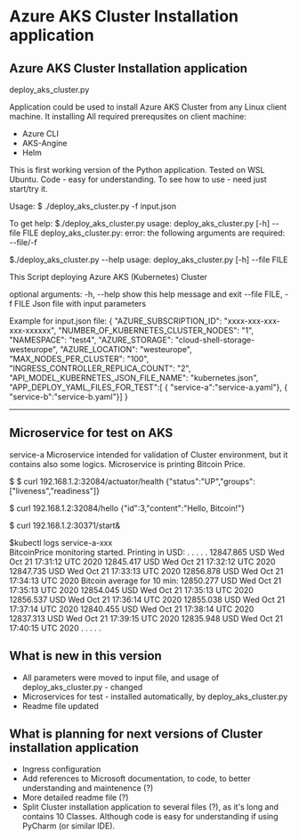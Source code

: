 # Azure AKS Cluster Installation application

## Azure AKS Cluster Installation application
   
   deploy_aks_cluster.py 

Application could be used to install Azure AKS Cluster from any Linux client machine.
It installing All required prerequsites on client machine:
- Azure CLI
- AKS-Angine
- Helm

This is first working version of the Python application. Tested on WSL Ubuntu.
Code - easy for understanding.
To see how to use - need just start/try it.

Usage:
$ ./deploy_aks_cluster.py  -f input.json

To get help:
$./deploy_aks_cluster.py
usage: deploy_aks_cluster.py [-h] --file FILE
deploy_aks_cluster.py: error: the following arguments are required: --file/-f

$./deploy_aks_cluster.py --help
usage: deploy_aks_cluster.py [-h] --file FILE

This Script deploying Azure AKS (Kubernetes) Cluster

optional arguments:
  -h, --help            show this help message and exit
  --file FILE, -f FILE  Json file with input parameters

Example for input.json file:
{
  "AZURE_SUBSCRIPTION_ID": "xxxx-xxx-xxx-xxx-xxxxxx",
  "NUMBER_OF_KUBERNETES_CLUSTER_NODES": "1",
  "NAMESPACE": "test4",
  "AZURE_STORAGE": "cloud-shell-storage-westeurope",
  "AZURE_LOCATION": "westeurope",
  "MAX_NODES_PER_CLUSTER": "100",
  "INGRESS_CONTROLLER_REPLICA_COUNT": "2",
  "API_MODEL_KUBERNETES_JSON_FILE_NAME": "kubernetes.json",
  "APP_DEPLOY_YAML_FILES_FOR_TEST":[
         { "service-a":"service-a.yaml"},
         { "service-b":"service-b.yaml"}]
}

------------------

## Microservice for test on AKS
service-a
Microservice intended for validation of Cluster environment,
but it contains also some logics.
Microservice is printing Bitcoin Price.

$ $ curl 192.168.1.2:32084/actuator/health
{"status":"UP","groups":["liveness","readiness"]}

$ curl 192.168.1.2:32084/hello
{"id":3,"content":"Hello, Bitcoin!"}

$ curl 192.168.1.2:30371/start&

$kubectl logs service-a-xxx  
BitcoinPrice monitoring started. Printing in USD:
. . . . . 
12847.865       USD   Wed Oct 21 17:31:12 UTC 2020
12845.417       USD   Wed Oct 21 17:32:12 UTC 2020
12847.735       USD   Wed Oct 21 17:33:13 UTC 2020
12856.878       USD   Wed Oct 21 17:34:13 UTC 2020
Bitcoin average for 10 min: 12850.277   USD   Wed Oct 21 17:35:13 UTC 2020
12854.045       USD   Wed Oct 21 17:35:13 UTC 2020
12856.537       USD   Wed Oct 21 17:36:14 UTC 2020
12855.038       USD   Wed Oct 21 17:37:14 UTC 2020
12840.455       USD   Wed Oct 21 17:38:14 UTC 2020
12837.313       USD   Wed Oct 21 17:39:15 UTC 2020
12835.948       USD   Wed Oct 21 17:40:15 UTC 2020
. . . . . 

## What is new in this version
- All parameters were moved to input file, and usage of deploy_aks_cluster.py - changed
- Microservices for test -  installed automatically, by deploy_aks_cluster.py
- Readme file updated

## What is planning for next versions of Cluster installation application
- Ingress configuration
- Add references to Microsoft documentation, to code, to better understanding and maintenence (?)
- More detailed readme file (?)
- Split Cluster installation application to several files (?), 
	as it's long and contains 10 Classes.
	Although code is easy for understanding if using PyCharm (or similar IDE).


